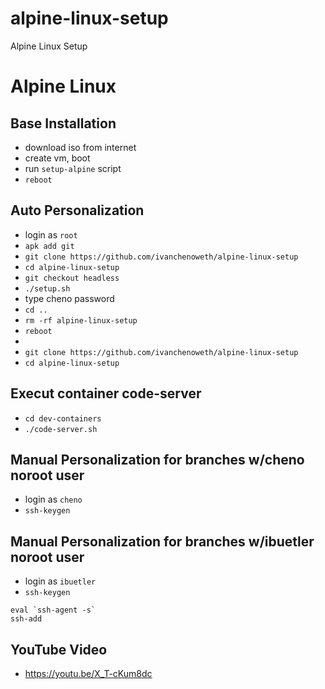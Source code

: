 # alpine-linux-setup
Alpine Linux Setup

# Alpine Linux
## Base Installation
* download iso from internet
* create vm, boot
* run `setup-alpine` script
* `reboot`

## Auto Personalization
* login as `root`
* `apk add git`
* `git clone https://github.com/ivanchenoweth/alpine-linux-setup`
* `cd alpine-linux-setup`
* `git checkout headless`
* `./setup.sh`
* type cheno password
* `cd ..`
* `rm -rf alpine-linux-setup`
* `reboot`
* 
* `git clone https://github.com/ivanchenoweth/alpine-linux-setup`
* `cd alpine-linux-setup`

## Execut container code-server 
* `cd dev-containers`
* `./code-server.sh`


## Manual Personalization for branches w/cheno noroot user
* login as `cheno`
* `ssh-keygen`

## Manual Personalization for branches w/ibuetler noroot  user
* login as `ibuetler`
* `ssh-keygen`

````
eval `ssh-agent -s`
ssh-add
````
## YouTube Video
* https://youtu.be/X_T-cKum8dc

